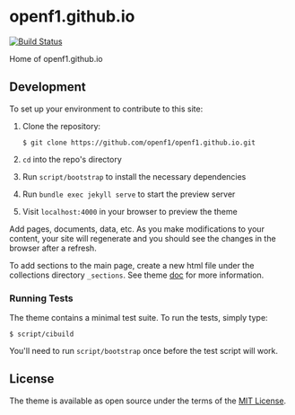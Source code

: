 # openf1.github.io

[![Build Status](https://travis-ci.org/openf1/openf1.github.io.svg?branch=master)](https://travis-ci.org/openf1/openf1.github.io)

Home of openf1.github.io

## Development

To set up your environment to contribute to this site:

1. Clone the repository:

    ```
    $ git clone https://github.com/openf1/openf1.github.io.git
    ```

2. `cd` into the repo's directory
3. Run `script/bootstrap` to install the necessary dependencies
4. Run `bundle exec jekyll serve` to start the preview server
5. Visit `localhost:4000` in your browser to preview the theme

Add pages, documents, data, etc. As you make modifications to your content, your site will regenerate and you should see the changes in the browser after a refresh.

To add sections to the main page, create a new html file under the collections directory `_sections`. See theme [doc](https://github.com/openf1/openf1-jekyll-theme) for more information.

### Running Tests

The theme contains a minimal test suite. To run the tests, simply type:

    $ script/cibuild

You'll need to run `script/bootstrap` once before the test script will work.

## License

The theme is available as open source under the terms of the [MIT License](https://opensource.org/licenses/MIT).


